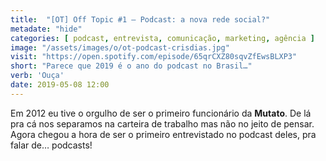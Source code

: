 ```yaml
---
title:  "[OT] Off Topic #1 — Podcast: a nova rede social?"
metadate: "hide"
categories: [ podcast, entrevista, comunicação, marketing, agência ]
image: "/assets/images/o/ot-podcast-crisdias.jpg"
visit: "https://open.spotify.com/episode/65qrCXZ80sqvZfEwsBLXP3"
short: "Parece que 2019 é o ano do podcast no Brasil…"
verb: 'Ouça'
date: 2019-05-08 12:00
---
```


Em 2012 eu tive o orgulho de ser o primeiro funcionário da **Mutato**. De lá pra cá nos separamos na carteira de trabalho mas não no jeito de pensar. Agora chegou a hora de ser o primeiro entrevistado no podcast deles, pra falar de… podcasts! 